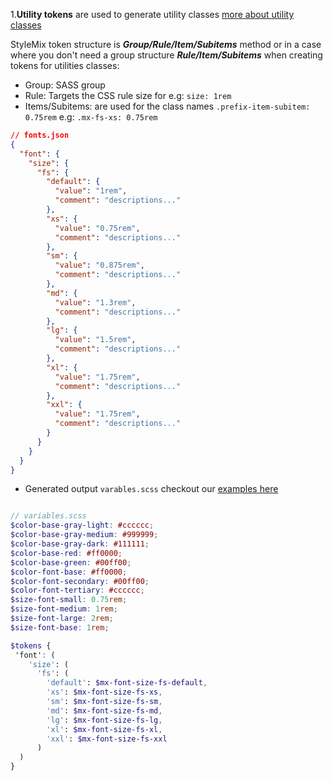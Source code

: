 1.**Utility tokens** are used to generate utility classes [more about utility classes](https://blog.mariano.io/css-utility-classes-how-to-use-them-effectively-d61ee00dad2d)

StyleMix token structure is ***Group/Rule/Item/Subitems*** method or in a case where you don't need a group structure ***Rule/Item/Subitems*** when creating tokens for utilities classes:

* Group: SASS group
* Rule: Targets the CSS rule size for e.g: `size: 1rem`
* Items/Subitems: are used for the class names `.prefix-item-subitem: 0.75rem` e.g: `.mx-fs-xs: 0.75rem`

``` json
// fonts.json
{
  "font": {
    "size": {
      "fs": {
        "default": {
          "value": "1rem",
          "comment": "descriptions..."
        },
        "xs": {
          "value": "0.75rem",
          "comment": "descriptions..."
        },
        "sm": {
          "value": "0.875rem",
          "comment": "descriptions..."
        },
        "md": {
          "value": "1.3rem",
          "comment": "descriptions..."
        },
        "lg": {
          "value": "1.5rem",
          "comment": "descriptions..."
        },
        "xl": {
          "value": "1.75rem",
          "comment": "descriptions..."
        },
        "xxl": {
          "value": "1.75rem",
          "comment": "descriptions..."
        }
      }
    }
  }
}

```

* Generated output `varables.scss` checkout our  [examples here](./tokens/_tokens.scss)

``` scss

// variables.scss
$color-base-gray-light: #cccccc;
$color-base-gray-medium: #999999;
$color-base-gray-dark: #111111;
$color-base-red: #ff0000;
$color-base-green: #00ff00;
$color-font-base: #ff0000;
$color-font-secondary: #00ff00;
$color-font-tertiary: #cccccc;
$size-font-small: 0.75rem;
$size-font-medium: 1rem;
$size-font-large: 2rem;
$size-font-base: 1rem;

$tokens {
 'font': (
    'size': (
      'fs': (
        'default': $mx-font-size-fs-default,
        'xs': $mx-font-size-fs-xs,
        'sm': $mx-font-size-fs-sm,
        'md': $mx-font-size-fs-md,
        'lg': $mx-font-size-fs-lg,
        'xl': $mx-font-size-fs-xl,
        'xxl': $mx-font-size-fs-xxl
      )
  )
}

```

